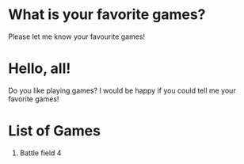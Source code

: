 # What is your favorite games?
Please let me know your favourite games!

# Hello, all!
Do you like playing games? I would be happy if you could tell me your favorite games!

# List of Games
1.  Battle field 4
